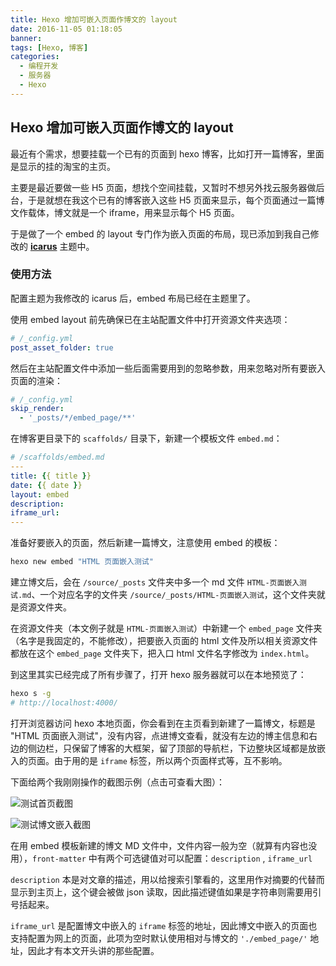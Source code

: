 ```yaml
---
title: Hexo 增加可嵌入页面作博文的 layout
date: 2016-11-05 01:18:05
banner: 
tags: [Hexo, 博客]
categories:
  - 编程开发
  - 服务器
  - Hexo
---
```


## Hexo 增加可嵌入页面作博文的 layout

最近有个需求，想要挂载一个已有的页面到 hexo 博客，比如打开一篇博客，里面是显示的挂的淘宝的主页。

主要是最近要做一些 H5 页面，想找个空间挂载，又暂时不想另外找云服务器做后台，于是就想在我这个已有的博客嵌入这些 H5 页面来显示，每个页面通过一篇博文作载体，博文就是一个 iframe，用来显示每个 H5 页面。

于是做了一个 embed 的 layout 专门作为嵌入页面的布局，现已添加到我自己修改的 [**icarus**](https://github.com/zthxxx/hexo-theme-icarus) 主题中。

### 使用方法

配置主题为我修改的 icarus 后，embed 布局已经在主题里了。

使用 embed layout 前先确保已在主站配置文件中打开资源文件夹选项：

```yaml
# /_config.yml
post_asset_folder: true
```

然后在主站配置文件中添加一些后面需要用到的忽略参数，用来忽略对所有要嵌入页面的渲染：

```yaml
# /_config.yml
skip_render:
  - '_posts/*/embed_page/**'
```

在博客更目录下的 `scaffolds/` 目录下，新建一个模板文件 `embed.md`：

```yaml
# /scaffolds/embed.md
---
title: {{ title }}
date: {{ date }}
layout: embed
description: 
iframe_url: 
---
```

准备好要嵌入的页面，然后新建一篇博文，注意使用 embed 的模板：

```bash
hexo new embed "HTML 页面嵌入测试"
```

建立博文后，会在 `/source/_posts` 文件夹中多一个 md 文件 `HTML-页面嵌入测试.md`、一个对应名字的文件夹 `/source/_posts/HTML-页面嵌入测试`，这个文件夹就是资源文件夹。

在资源文件夹（本文例子就是 `HTML-页面嵌入测试`）中新建一个 `embed_page` 文件夹（名字是我固定的，不能修改），把要嵌入页面的 html 文件及所以相关资源文件都放在这个 `embed_page` 文件夹下，把入口 html 文件名字修改为 `index.html`。



到这里其实已经完成了所有步骤了，打开 hexo 服务器就可以在本地预览了：

```bash
hexo s -g
# http://localhost:4000/
```

打开浏览器访问 hexo 本地页面，你会看到在主页看到新建了一篇博文，标题是 "HTML 页面嵌入测试"，没有内容，点进博文查看，就没有左边的博主信息和右边的侧边栏，只保留了博客的大框架，留了顶部的导航栏，下边整块区域都是放嵌入的页面。由于用的是 `iframe` 标签，所以两个页面样式等，互不影响。

下面给两个我刚刚操作的截图示例（点击可查看大图）：

![测试首页截图](./测试首页截图.png)

![测试博文嵌入截图](./测试博文嵌入截图.png)



在用 embed 模板新建的博文 MD 文件中，文件内容一般为空（就算有内容也没用），`front-matter` 中有两个可选键值对可以配置：`description` , `iframe_url`

`description` 本是对文章的描述，用以给搜索引擎看的，这里用作对摘要的代替而显示到主页上，这个键会被做 json 读取，因此描述键值如果是字符串则需要用引号括起来。

`iframe_url` 是配置博文中嵌入的 `iframe` 标签的地址，因此博文中嵌入的页面也支持配置为网上的页面，此项为空时默认使用相对与博文的 `'./embed_page/'` 地址，因此才有本文开头讲的那些配置。
